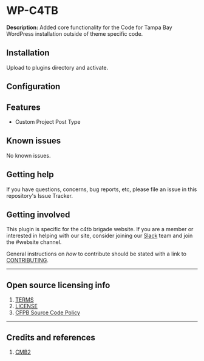 # WP-C4TB

**Description:** Added core functionality for the Code for Tampa Bay WordPress installation outside of theme specific code.

## Installation

Upload to plugins directory and activate.

## Configuration


## Features

* Custom Project Post Type

## Known issues

No known issues.

## Getting help

If you have questions, concerns, bug reports, etc, please file an issue in this repository's Issue Tracker.

## Getting involved

This plugin is specific for the c4tb brigade website. If you are a member or interested in helping with our site, consider joining our [Slack](https://join.slack.com/t/c4tb/shared_invite/enQtMzQzMTg4NDY5NDg5LTFjNmY0NTFjNDJlMGNmODlmNDU5N2NlN2EwZjFmYjFhNTA4NjhlZDAyZTg3NWQ4ZmY5M2YxMDQxMzhmYTU1YjY) team and join the #website channel.

General instructions on _how_ to contribute should be stated with a link to [CONTRIBUTING](CONTRIBUTING.md).


----

## Open source licensing info
1. [TERMS](TERMS.md)
2. [LICENSE](LICENSE)
3. [CFPB Source Code Policy](https://github.com/cfpb/source-code-policy/)


----

## Credits and references

1. [CMB2](https://github.com/CMB2/CMB2)
 